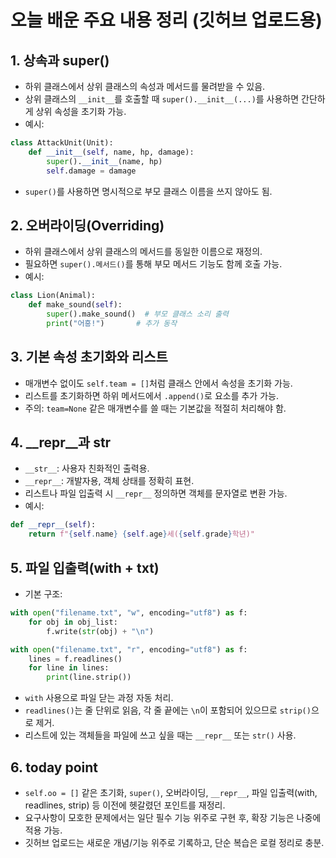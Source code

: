 # 오늘 배운 주요 내용 정리 (깃허브 업로드용)

## 1. 상속과 super()
- 하위 클래스에서 상위 클래스의 속성과 메서드를 물려받을 수 있음.
- 상위 클래스의 `__init__`를 호출할 때 `super().__init__(...)`를 사용하면 간단하게 상위 속성을 초기화 가능.
- 예시:
```python
class AttackUnit(Unit):
    def __init__(self, name, hp, damage):
        super().__init__(name, hp)
        self.damage = damage
```
- `super()`를 사용하면 명시적으로 부모 클래스 이름을 쓰지 않아도 됨.

## 2. 오버라이딩(Overriding)
- 하위 클래스에서 상위 클래스의 메서드를 동일한 이름으로 재정의.
- 필요하면 `super().메서드()`를 통해 부모 메서드 기능도 함께 호출 가능.
- 예시:
```python
class Lion(Animal):
    def make_sound(self):
        super().make_sound()  # 부모 클래스 소리 출력
        print("어흥!")       # 추가 동작
```

## 3. 기본 속성 초기화와 리스트
- 매개변수 없이도 `self.team = []`처럼 클래스 안에서 속성을 초기화 가능.
- 리스트를 초기화하면 하위 메서드에서 `.append()`로 요소를 추가 가능.
- 주의: `team=None` 같은 매개변수를 쓸 때는 기본값을 적절히 처리해야 함.

## 4. __repr__과 __str__
- `__str__`: 사용자 친화적인 출력용.
- `__repr__`: 개발자용, 객체 상태를 정확히 표현.
- 리스트나 파일 입출력 시 `__repr__` 정의하면 객체를 문자열로 변환 가능.
- 예시:
```python
def __repr__(self):
    return f"{self.name} {self.age}세({self.grade}학년)"
```

## 5. 파일 입출력(with + txt)
- 기본 구조:
```python
with open("filename.txt", "w", encoding="utf8") as f:
    for obj in obj_list:
        f.write(str(obj) + "\n")

with open("filename.txt", "r", encoding="utf8") as f:
    lines = f.readlines()
    for line in lines:
        print(line.strip())
```
- `with` 사용으로 파일 닫는 과정 자동 처리.
- `readlines()`는 줄 단위로 읽음, 각 줄 끝에는 `\n`이 포함되어 있으므로 `strip()`으로 제거.
- 리스트에 있는 객체들을 파일에 쓰고 싶을 때는 `__repr__` 또는 `str()` 사용.

## 6. today point
- `self.oo = []` 같은 초기화, `super()`, 오버라이딩, `__repr__`, 파일 입출력(with, readlines, strip) 등 이전에 헷갈렸던 포인트를 재정리.
- 요구사항이 모호한 문제에서는 일단 필수 기능 위주로 구현 후, 확장 기능은 나중에 적용 가능.
- 깃허브 업로드는 새로운 개념/기능 위주로 기록하고, 단순 복습은 로컬 정리로 충분.

